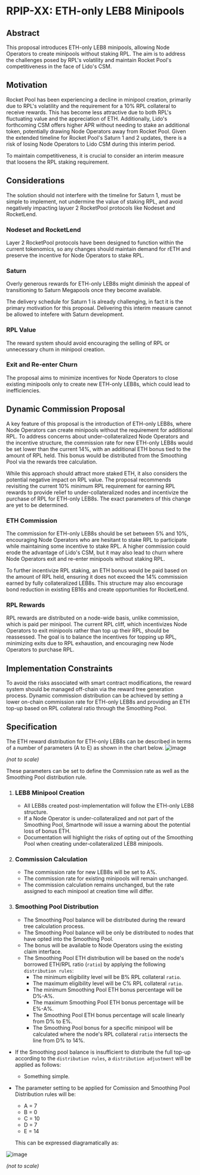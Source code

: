
# RPIP-XX: ETH-only LEB8 Minipools

## Abstract

This proposal introduces ETH-only LEB8 minipools, allowing Node Operators to create minipools without staking RPL. The aim is to address the challenges posed by RPL's volatility and maintain Rocket Pool's competitiveness in the face of Lido's CSM.

## Motivation

Rocket Pool has been experiencing a decline in minipool creation, primarily due to RPL's volatility and the requirement for a 10% RPL collateral to receive rewards. This has become less attractive due to both RPL's fluctuating value and the appreciation of ETH. Additionally, Lido's forthcoming CSM offers higher APR without needing to stake an additional token, potentially drawing Node Operators away from Rocket Pool. Given the extended timeline for Rocket Pool's Saturn 1 and 2 updates, there is a risk of losing Node Operators to Lido CSM during this interim period.

To maintain competitiveness, it is crucial to consider an interim measure that loosens the RPL staking requirement.

## Considerations
The solution should not interfere with the timeline for Saturn 1, must be simple to implement, not undermine the value of staking RPL, and avoid negatively impacting layuer 2 RocketPool protocols like Nodeset and RocketLend.

### Nodeset and RocketLend  
Layer 2 RocketPool protocols have been designed to function within the current tokenomics, so any changes should maintain demand for rETH and preserve the incentive for Node Operators to stake RPL.

### Saturn  

Overly generous rewards for ETH-only LEB8s might diminish the appeal of transitioning to Saturn Megapools once they become available.

The delivery schedule for Saturn 1 is already challenging, in fact it is the primary motivation for this proposal. Delivering this interim measure cannot be allowed to intefere with Saturn development.

### RPL Value  
The reward system should avoid encouraging the selling of RPL or unnecessary churn in minipool creation.

### Exit and Re-enter Churn  
The proposal aims to minimize incentives for Node Operators to close existing minipools only to create new ETH-only LEB8s, which could lead to inefficiencies.

## Dynamic Commission Proposal

A key feature of this proposal is the introduction of ETH-only LEB8s, where Node Operators can create minipools without the requirement for additional RPL. To address concerns about under-collateralized Node Operators and the incentive structure, the commission rate for new ETH-only LEB8s would be set lower than the current 14%, with an additional ETH bonus tied to the amount of RPL held. This bonus would be distributed from the Smoothing Pool via the rewards tree calculation.

While this approach should attract more staked ETH, it also considers the potential negative impact on RPL value. The proposal recommends revisiting the current 10% minimum RPL requirement for earning RPL rewards to provide relief to under-collateralized nodes and incentivize the purchase of RPL for ETH-only LEB8s. The exact parameters of this change are yet to be determined.

### ETH Commission

The commission for ETH-only LEB8s should be set between 5% and 10%, encouraging Node Operators who are hesitant to stake RPL to participate while maintaining some incentive to stake RPL. A higher commission could erode the advantage of Lido's CSM, but it may also lead to churn where Node Operators exit and re-enter minipools without staking RPL.

To further incentivize RPL staking, an ETH bonus would be paid based on the amount of RPL held, ensuring it does not exceed the 14% commission earned by fully collateralized LEB8s. This structure may also encourage bond reduction in existing EB16s and create opportunities for RocketLend.

### RPL Rewards

RPL rewards are distributed on a node-wide basis, unlike commission, which is paid per minipool. The current RPL cliff, which incentivizes Node Operators to exit minipools rather than top up their RPL, should be reassessed. The goal is to balance the incentives for topping up RPL, minimizing exits due to RPL exhaustion, and encouraging new Node Operators to purchase RPL.


## Implementation Constraints

To avoid the risks associated with smart contract modifications, the reward system should be managed off-chain via the reward tree generation process. Dynamic commission distribution can be achieved by setting a lower on-chain commission rate for ETH-only LEB8s and providing an ETH top-up based on RPL collateral ratio through the Smoothing Pool.

## Specification
The ETH reward distribution for ETH-only LEB8s can be described in terms of a number of parameters (A to E) as shown in the chart below. 
![image](https://github.com/user-attachments/assets/cb007835-4c50-4703-9f12-3103d0c0b9ea)

_(not to scale)_

These parameters can be set to define the Commission rate as well as the Smoothing Pool distribution rule. 

1. ### LEB8 Minipool Creation
   - All LEB8s created post-implementation will follow the ETH-only LEB8 structure.
   - If a Node Operator is under-collateralized and not part of the Smoothing Pool, Smartnode will issue a warning about the potential loss of bonus ETH.
   - Documentation will highlight the risks of opting out of the Smoothing Pool when creating under-collateralized LEB8 minipools.

2. ### Commission Calculation

   - The commission rate for new LEB8s will be set to A%.
   - The commission rate for existing minipools will remain unchanged.
   - The commission calculation remains unchanged, but the rate assigned to each minipool at creation time will differ.

3. ### Smoothing Pool Distribution
   - The Smoothing Pool balance will be distributed during the reward tree calculation process.
   - The Smoothing Pool balance will be only be distributed to nodes that have opted into the Smoothing Pool.
   - The bonus will be available to Node Operators using the existing claim interface.
   - The Smoothing Pool ETH distribution will be based on the node's borrowed ETH/RPL ratio (`ratio`) by applying the following `distribution rules`:
     - The minimum eligibility level will be B% RPL collateral `ratio`.
     - The maximum eligibility level will be C% RPL collateral `ratio`.
     - The minimum Smoothing Pool ETH bonus percentage will be D%-A%.
     - The maximum Smoothing Pool ETH bonus percentage will be E%-A%.
     - The Smoothing Pool ETH bonus percentage will scale linearly from D% to E%.
     - The Smoothing Pool bonus for a specific minipool will be calculated where the node's RPL collateral `ratio` intersects the line from D% to 14%.
  - If the Smoothing pool balance is insufficient to distribute the full top-up according to the `distribution rules`, a `distribution adjustment` will be applied as follows:
     - Something simple.
  - The parameter setting to be applied for Comission and Smoothing Pool Distribution rules will be:
      - A = 7
      - B = 0
      - C = 10
      - D = 7
      - E = 14
   
      This can be expressed diagramatically as:
   
   ![image](https://github.com/user-attachments/assets/c97fd65f-4f96-4547-b6f2-4a3e706b3ecd)

_(not to scale)_



